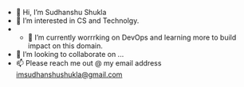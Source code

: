 - 👋 Hi, I’m Sudhanshu Shukla     
- 👀 I’m interested in CS and Technolgy.
- - 🌱 I’m currently worrrking on DevOps and learning more to build impact on this domain.
- 💞️ I’m looking to collaborate on ...
- 📫 Please reach me out @ my email address imsudhanshushukla@gmail.com

<!---
imsudhanshushukla/imsudhanshushukla is a ✨ special ✨ repository because its `README.md` (this file) appears on your GitHub profile.
You can click the Preview link to take a look at your changes.
--->

